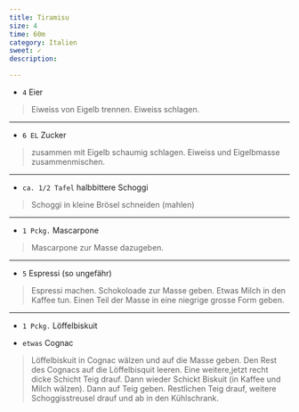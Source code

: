 ```yaml
---
title: Tiramisu
size: 4
time: 60m
category: Italien
sweet: ✓
description: 

---
```


- `4` Eier

> Eiweiss von Eigelb trennen. Eiweiss schlagen. 

---

- `6 EL` Zucker


> zusammen mit Eigelb schaumig schlagen. Eiweiss und Eigelbmasse zusammenmischen. 

---


- `ca. 1/2 Tafel` halbbittere Schoggi 


> Schoggi in kleine Brösel schneiden (mahlen)

---

- `1 Pckg.` Mascarpone

> Mascarpone zur Masse dazugeben. 

---

- `5` Espressi (so ungefähr)

> Espressi machen. Schokoloade zur Masse geben. Etwas Milch in den Kaffee tun. Einen Teil der Masse in eine niegrige grosse Form geben.

---

- `1 Pckg.` Löffelbiskuit

- `etwas` Cognac


> Löffelbiskuit in Cognac wälzen und auf die Masse geben. Den Rest des Cognacs auf die Löffelbisquit leeren. Eine weitere,jetzt recht dicke Schicht Teig drauf. Dann wieder Schickt Biskuit (in Kaffee und Milch wälzen). Dann auf Teig geben. Restlichen Teig drauf, weitere Schoggisstreusel drauf und ab in den Kühlschrank.


